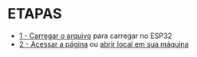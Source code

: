 # ETAPAS

* [1 - Carregar o arquivo](CarEsp32BLESensores/CarEsp32BLESensores.ino) para carregar no ESP32
* [2 - Acessar a página](https://aqmoreira.github.io/SeriesCarEsp32/BLECARESP32/SensoresLinha/caresp32sensores.html)
  ou [abrir local em sua máquina]( caresp32sensores.html)
